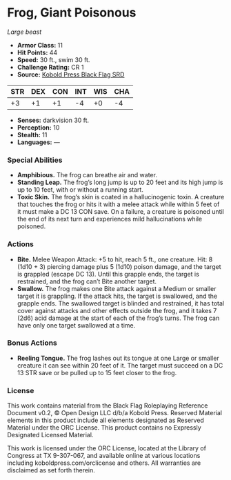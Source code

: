 # Frog, Giant Poisonous

*Large beast*

- **Armor Class:** 11
- **Hit Points:** 44
- **Speed:** 30 ft., swim 30 ft.
- **Challenge Rating:** CR 1
- **Source:** [Kobold Press Black Flag SRD](https://koboldpress.com/black-flag-roleplaying/)

| STR | DEX | CON | INT | WIS | CHA |
| --- | --- | --- | --- | --- | --- |
| +3 | +1 | +1 | -4 | +0 | -4 |

- **Senses:** darkvision 30 ft.
- **Perception:** 10
- **Stealth:** 11
- **Languages:** —

### Special Abilities

- **Amphibious.** The frog can breathe air and water.
- **Standing Leap.** The frog’s long jump is up to 20 feet and its high jump is up to 10 feet, with or without a running start.
- **Toxic Skin.** The frog’s skin is coated in a hallucinogenic toxin. A creature that touches the frog or hits it with a melee attack while within 5 feet of it must make a DC 13 CON save. On a failure, a creature is poisoned until the end of its next turn and experiences mild hallucinations while poisoned.

### Actions

- **Bite.** Melee Weapon Attack: +5 to hit, reach 5 ft., one creature. Hit: 8 (1d10 + 3) piercing damage plus 5 (1d10) poison damage, and the target is grappled (escape DC 13). Until this grapple ends, the target is restrained, and the frog can’t Bite another target.
- **Swallow.** The frog makes one Bite attack against a Medium or smaller target it is grappling. If the attack hits, the target is swallowed, and the grapple ends. The swallowed target is blinded and restrained, it has total cover against attacks and other effects outside the frog, and it takes 7 (2d6) acid damage at the start of each of the frog’s turns. The frog can have only one target swallowed at a time.

### Bonus Actions

- **Reeling Tongue.** The frog lashes out its tongue at one Large or smaller creature it can see within 20 feet of it. The target must succeed on a DC 13 STR save or be pulled up to 15 feet closer to the frog.

### License

This work contains material from the Black Flag Roleplaying Reference Document v0.2, © Open Design LLC d/b/a Kobold Press. Reserved Material elements in this product include all elements designated as Reserved Material under the ORC License. This product contains no Expressly Designated Licensed Material.

This work is licensed under the ORC License, located at the Library of Congress at TX 9-307-067, and available online at various locations including koboldpress.com/orclicense and others. All warranties are disclaimed as set forth therein.

